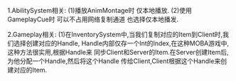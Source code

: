 1.AbilitySystem相关:
(1)播放AnimMontage时 仅本地播放.
(2)使用GameplayCue时 可以不占用网络复制通道 也选择仅本地播发.

2.Gameplay相关:
(1)在InventorySystem中,当我们复制对应的Item到Client时,我们选择创建对应的Handle,
Handle内部仅存一个Int的Index,在这种MOBA游戏中,这种方法很实用,根据Handle来
同步Client和Server的Item.在Server创建Item后,为他分配一个Handle,然后将这个Handle
传给Client,Client根据这个Handle来创建对应的Item.